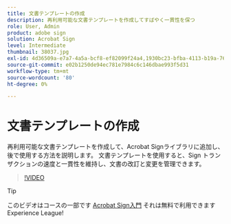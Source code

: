 ```yaml
---
title: 文書テンプレートの作成
description: 再利用可能な文書テンプレートを作成してすばやく一貫性を保つ
role: User, Admin
product: adobe sign
solution: Acrobat Sign
level: Intermediate
thumbnail: 38037.jpg
exl-id: 4d36509a-e7a7-4a5a-bcf8-ef82099f24a4,1930bc23-bfba-4113-b19a-76634667bda3
source-git-commit: e02b1250de94ec781e7984c6c146dbae993f5d31
workflow-type: tm+mt
source-wordcount: '80'
ht-degree: 0%

---
```


# 文書テンプレートの作成

再利用可能な文書テンプレートを作成して、Acrobat Signライブラリに追加し、後で使用する方法を説明します。 文書テンプレートを使用すると、Sign トランザクションの速度と一貫性を維持し、文書の改訂と変更を管理できます。

>[!VIDEO](https://video.tv.adobe.com/v/38037?hidetitle=true)

>[!TIP]
>
>このビデオはコースの一部です [Acrobat Sign入門](https://experienceleague.adobe.com/?recommended=Sign-U-1-2020.1) それは無料で利用できますExperience League!
